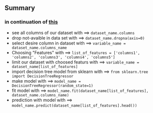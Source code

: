## Summary
### in continuation of [this](https://github.com/ACM-Summer-Of-Code-2024/AI-Group7-NoName/blob/main/Assignments%20No.2%20(Basic%20Data%20Exploration%20)/summary.md)
+ see all columns of our dataset with ==> `dataset_name.columns`
+ drop not-avaible in data set with ==> `dataset_name.dropna(axis=0)`
+ select desire column in dataset with ==> `variable_name = dataset_name.columns_name`
+ Choosing "Features" with ==> `list_of_features = ['columns1', 'columns2', 'columns3', 'columns4', 'columns5']`
+ limit our dataset with choosed featurs with ==> `variable_name = dataset_name[list_of_features]`
+ import decision tree model from sklearn with ==> `from sklearn.tree import DecisionTreeRegressor`
+ make model with ==> `model_name = DecisionTreeRegressor(random_state=1)`
+ fit model with ==> `model_name.fit(dataset_name[list_of_features], dataset_name.columns_name)`
+ prediction with model with ==> `model_name.predict(dataset_name[list_of_features].head())`
